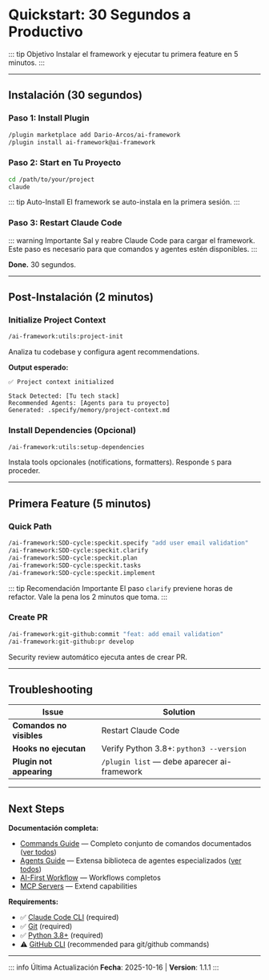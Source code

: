# Quickstart: 30 Segundos a Productivo

::: tip Objetivo
Instalar el framework y ejecutar tu primera feature en 5 minutos.
:::

---

## Instalación (30 segundos)

### Paso 1: Install Plugin

```bash
/plugin marketplace add Dario-Arcos/ai-framework
/plugin install ai-framework@ai-framework
```

### Paso 2: Start en Tu Proyecto

```bash
cd /path/to/your/project
claude
```

::: tip Auto-Install
El framework se auto-instala en la primera sesión.
:::

### Paso 3: Restart Claude Code

::: warning Importante
Sal y reabre Claude Code para cargar el framework. Este paso es necesario para que comandos y agentes estén disponibles.
:::

**Done.** 30 segundos.

---

## Post-Instalación (2 minutos)

### Initialize Project Context

```bash
/ai-framework:utils:project-init
```

Analiza tu codebase y configura agent recommendations.

**Output esperado:**

```
✅ Project context initialized

Stack Detected: [Tu tech stack]
Recommended Agents: [Agents para tu proyecto]
Generated: .specify/memory/project-context.md
```

### Install Dependencies (Opcional)

```bash
/ai-framework:utils:setup-dependencies
```

Instala tools opcionales (notifications, formatters). Responde `S` para proceder.

---

## Primera Feature (5 minutos)

### Quick Path

```bash
/ai-framework:SDD-cycle:speckit.specify "add user email validation"
/ai-framework:SDD-cycle:speckit.clarify
/ai-framework:SDD-cycle:speckit.plan
/ai-framework:SDD-cycle:speckit.tasks
/ai-framework:SDD-cycle:speckit.implement
```

::: tip Recomendación Importante
El paso `clarify` previene horas de refactor. Vale la pena los 2 minutos que toma.
:::

### Create PR

```bash
/ai-framework:git-github:commit "feat: add email validation"
/ai-framework:git-github:pr develop
```

Security review automático ejecuta antes de crear PR.

---

## Troubleshooting

| Issue                    | Solution                                    |
| ------------------------ | ------------------------------------------- |
| **Comandos no visibles** | Restart Claude Code                         |
| **Hooks no ejecutan**    | Verify Python 3.8+: `python3 --version`     |
| **Plugin not appearing** | `/plugin list` — debe aparecer ai-framework |

---

## Next Steps

**Documentación completa:**

- [Commands Guide](./commands-guide.md) — Completo conjunto de comandos documentados ([ver todos](./commands-guide))
- [Agents Guide](./agents-guide.md) — Extensa biblioteca de agentes especializados ([ver todos](./agents-guide))
- [AI-First Workflow](./ai-first-workflow.md) — Workflows completos
- [MCP Servers](./mcp-servers.md) — Extend capabilities

**Requirements:**

- ✅ [Claude Code CLI](https://docs.claude.com/en/docs/claude-code/installation) (required)
- ✅ [Git](https://git-scm.com/downloads) (required)
- ✅ [Python 3.8+](https://www.python.org/downloads/) (required)
- ⚠️ [GitHub CLI](https://cli.github.com/) (recommended para git/github commands)

---

::: info Última Actualización
**Fecha**: 2025-10-16 | **Version**: 1.1.1
:::
